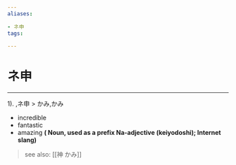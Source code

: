 ```yaml
---
aliases:
    
- ネ申
tags:
    
---
```


# ネ申
---
1).
,ネ申 > かみ,かみ

- incredible
- fantastic
- amazing
**( Noun, used as a prefix Na-adjective (keiyodoshi); Internet slang)**
> see also:  [[神 かみ]]
            